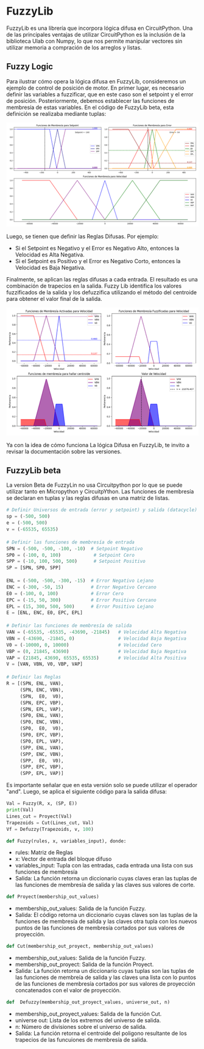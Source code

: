 # FuzzyLib
FuzzyLib es una librería que incorpora lógica difusa en CircuitPython. Una de las principales ventajas de utilizar CircuitPython es la inclusión de la biblioteca Ulab con Numpy, lo que nos permite manipular vectores sin utilizar memoria a compración de los arreglos y listas.

## Fuzzy Logic 

Para ilustrar cómo opera la lógica difusa en FuzzyLib, consideremos un ejemplo de control de posición de motor.
En primer lugar, es necesario definir las variables a fuzzificar, que en este caso son el setpoint y el error de posición.
Posteriormente, debemos establecer las funciones de membresía de estas variables. En el código de FuzzyLib beta, esta definición se realizaba mediante tuplas:

![Funciones de Membresía de Error de Velocidad y Derivada de Error de Velocidad](img/Membership.png)

Luego, se tienen que definir las Reglas Difusas. Por ejemplo:

- Si el Setpoint es Negativo y el Error es Negativo Alto, entonces la Velocidad es Alta Negativa.
- Si el Setpoint es Positivo y el Error es Negativo Corto, entonces la Velocidad es Baja Negativa.


Finalmente, se aplican las reglas difusas a cada entrada. El resultado es una combinación de trapecios en la salida. Fuzzy Lib identifica los valores fuzzificados de la salida y los defuzzifica utilizando el método del centroide para obtener el valor final de la salida. 

![Defuzzificación](img/Fuzzyfication.png)

Ya con la idea de cómo funciona La lógica Difusa en FuzzyLib, te invito a revisar la documentación sobre las versiones.

## FuzzyLib beta

La versíon Beta de FuzzyLin no usa Circuitpython por lo que se puede utilizar tanto en Micropython y CircuitpYthon. Las funciones de membresía se declaran en tuplas y las reglas difusas en una matriz de listas.

```python
# Definir Universos de entrada (error y setpoint) y salida (datacycle)
sp = (-500, 500)
e = (-500, 500)
v = (-65535, 65535)

# Definir las funciones de membresía de entrada
SPN = (-500, -500, -100, -10)  # Setpoint Negativo
SP0 = (-100, 0, 100)            # Setpoint Cero
SPP = (-10, 100, 500, 500)      # Setpoint Positivo
SP = [SPN, SP0, SPP]

ENL = (-500, -500, -300, -15)  # Error Negativo Lejano
ENC = (-300, -50, 15)          # Error Negativo Cercano
E0 = (-100, 0, 100)            # Error Cero
EPC = (-15, 50, 300)           # Error Positivo Cercano
EPL = (15, 300, 500, 500)      # Error Positivo Lejano
E = [ENL, ENC, E0, EPC, EPL]

# Definir las funciones de membresía de salida
VAN = (-65535, -65535, -43690, -21845)   # Velocidad Alta Negativa
VBN = (-43690, -21845, 0)                # Velocidad Baja Negativa
V0 = (-10000, 0, 10000)                  # Velocidad Cero
VBP = (0, 21845, 43690)                  # Velocidad Baja Negativa
VAP = (21845, 43690, 65535, 65535)       # Velocidad Alta Positiva
V = [VAN, VBN, V0, VBP, VAP]

# Definir las Reglas
R = [(SPN, ENL, VAN),
     (SPN, ENC, VBN),
     (SPN,  E0,  V0),
     (SPN, EPC, VBP),
     (SPN, EPL, VAP),
     (SP0, ENL, VAN),
     (SP0, ENC, VBN),
     (SP0,  E0,  V0),
     (SP0, EPC, VBP),
     (SP0, EPL, VAP),
     (SPP, ENL, VAN),
     (SPP, ENC, VBN),
     (SPP,  E0,  V0),
     (SPP, EPC, VBP),
     (SPP, EPL, VAP)]
```
Es importante señalar que en esta versión solo se puede utilizar el operador "and".
Luego, se aplica el siguiente código para la salida difusa:
```python
Val = Fuzzy(R, x, (SP, E))
print(Val)
Lines_cut = Proyect(Val)
Trapezoids = Cut(Lines_cut, Val)
Vf = Defuzzy(Trapezoids, v, 100)
```

```python
def Fuzzy(rules, x, variables_input), donde:
```
- rules: Matriz de Reglas
- x: Vector de entrada del bloque difuso
- variables_input: Tupla con las entradas, cada entrada una lista con sus funciones de membresía
- Salida: La función retorna un diccionario cuyas claves eran las tuplas de las funciones de membresía de salida y las claves sus valores de corte.

```python
def Proyect(membership_out_values)
```
- membership_out_values: Salida de la función Fuzzy.
- Salida: El código retorna un diccionario cuyas claves son las tuplas de la funciones de membresía de salida y las claves otra tupla con los nuevos puntos de las funciones de membresía cortados por sus valores de proyección.

```python
def Cut(membership_out_proyect, membership_out_values)
```
- membership_out_values: Salida de la función Fuzzy.
- membership_out_proyect: Salida de la función Proyect.
- Salida: La función retorna un diccionario cuyas tuplas son las tuplas de las funciones de membreía de salida y las claves una lista con lo puntos de las funciones de membresía cortados por sus valores de proyección concatenados con el valor de proyección.

```python
def  Defuzzy(membership_out_proyect_values, universe_out, n)
```
- membership_out_proyect_values: Salida de la función Cut.
- universe out: Lista de los extremos del universo de salida.
- n: Número de divisiones sobre el universo de salida.
- Salida: La función retorna el centroide del poligono resultante de los trapecios de las funcuiones de membresía de salida.


